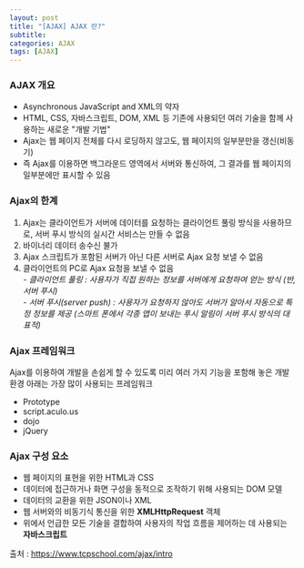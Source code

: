 ```yaml
---
layout: post
title: "[AJAX] AJAX 란?"
subtitle: 
categories: AJAX
tags: [AJAX]
---
```

### AJAX 개요
* Asynchronous JavaScript and XML의 약자
* HTML, CSS, 자바스크립트, DOM, XML 등 기존에 사용되던 여러 기술을 함께 사용하는 새로운 "개발 기법"
* Ajax는 웹 페이지 전체를 다시 로딩하지 않고도, 웹 페이지의 일부분만을 갱신(비동기)
* 즉 Ajax를 이용하면 백그라운드 영역에서 서버와 통신하여, 그 결과를 웹 페이지의 일부분에만 표시할 수 있음


### Ajax의 한계
1. Ajax는 클라이언트가 서버에 데이터를 요청하는 클라이언트 풀링 방식을 사용하므로, 서버 푸시 방식의 실시간 서비스는 만들 수 없음
2. 바이너리 데이터 송수신 불가
3. Ajax 스크립트가 포함된 서버가 아닌 다른 서버로 Ajax 요청 보낼 수 없음
4. 클라이언트의 PC로 Ajax 요청을 보낼 수 없음  
    *- 클라이언트 풀링 : 사용자가 직접 원하는 정보를 서버에게 요청하여 얻는 방식 (반, 서버 푸시)*  
    *- 서버 푸시(server push) :  사용자가 요청하지 않아도 서버가 알아서 자동으로 특정 정보를 제공 (스마트 폰에서  각종 앱이 보내는 푸시 알림이 서버 푸시 방식의 대표적)*


### Ajax 프레임워크
Ajax를 이용하여 개발을 손쉽게 할 수 있도록 미리 여러 가지 기능을 포함해 놓은 개발 환경
아래는 가장 많이 사용되는 프레임워크
 - Prototype
 - script.aculo.us
 - dojo
 - jQuery


### Ajax 구성 요소
 - 웹 페이지의 표현을 위한 HTML과 CSS
 - 데이터에 접근하거나 화면 구성을 동적으로 조작하기 위해 사용되는 DOM 모델
 - 데이터의 교환을 위한 JSON이나 XML
 - 웹 서버와의 비동기식 통신을 위한 **XMLHttpRequest** 객체
 - 위에서 언급한 모든 기술을 결합하여 사용자의 작업 흐름을 제어하는 데 사용되는 **자바스크립트**  



출처 : <https://www.tcpschool.com/ajax/intro>

